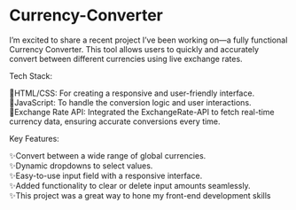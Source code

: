 # Currency-Converter
I’m excited to share a recent project I’ve been working on—a fully functional Currency Converter. This tool allows users to quickly and accurately convert between different currencies using live exchange rates.

Tech Stack:<br>

🔧HTML/CSS: For creating a responsive and user-friendly interface.<br>
🔧JavaScript: To handle the conversion logic and user interactions.<br>
🔧Exchange Rate API: Integrated the ExchangeRate-API to fetch real-time currency data, ensuring accurate conversions every time.<br>

Key Features:

✨Convert between a wide range of global currencies.<br>
✨Dynamic dropdowns to select values.<br>
✨Easy-to-use input field with a responsive interface.<br>
✨Added functionality to clear or delete input amounts seamlessly.<br>
✨This project was a great way to hone my front-end development skills <br>
